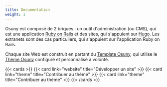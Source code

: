 ```yaml
---
title: Documentation
weight: 1
---
```


Osuny est composé de 2 briques : un outil d'administration (ou CMS), qui est une application [Ruby on Rails](https://rubyonrails.org) et des sites, qui s'appuient sur [Hugo](https://gohugo.io/). Les extranets sont des cas particuliers, qui s'appuient sur l'application Ruby on Rails.

Chaque site Web est construit en partant du [Template Osuny](https://github.com/noesya/osuny-hugo-template-aaa), qui utilise le [Thème Osuny](https://github.com/noesya/osuny-hugo-theme-aaa) configuré et personnalisé à volonté.

{{< cards >}}
  {{< card  link="website" 
            title="Développer un site" >}}
  {{< card  link="theme" 
            title="Contribuer au thème" >}}
  {{< card  link="theme" 
            title="Contribuer au thème" >}}
{{< /cards >}}
